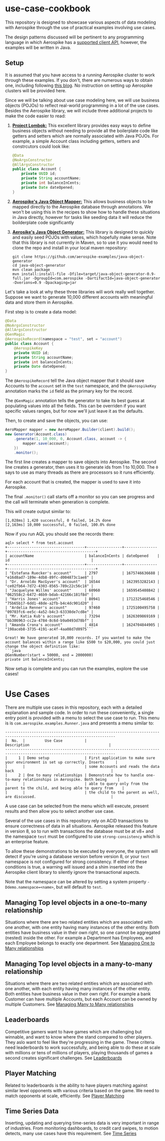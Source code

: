 # use-case-cookbook
This repository is designed to showcase various aspects of data modeling with Aerospike through the use of practical examples involving use cases. 

The design patterns discussed will be pertinent to any programming language in which Aerospike has a [supported client API](https://aerospike.com/docs/develop/client-matrix/), however, the examples will be written in Java.

## Setup
It is assumed that you have access to a running Aerospike cluster to work through these examples. If you don't, there are numerous ways to obtain one, including following [this blog](https://aerospike.com/blog/community-edition-aerolab/). No instruction on setting up Aerospike clusters will be provided here.

Since we will be talking about use case modeling here, we will use business objects (POJOs) to reflect real-world programming in a lot of the use cases. Besides the Aerospike library, we will include three additional projects to make the code easier to read:

1. [**Project Lombok:**](https://projectlombok.org/) This excellent library provides easy ways to define business objects without needing to provide all the boilerplate code like getters and setters which are normally associated with Java POJOs. For example, a simple Account class including getters, setters and constrcutors could look like:
    ```java
    @Data
    @NoArgsConstructor
    @AllArgsConstructor
    public class Account {
        private UUID id;
        private String accountName;
        private int balanceInCents;
        private Date dateOpened;
    }
    ```

2. [**Aerospike's Java Object Mapper:**](https://github.com/aerospike/java-object-mapper) This allows business objects to be mapped directly to the Aerospike database through annotations. We won't be using this in the recipes to show how to handle these situations in Java directly, however for tasks like seeding data it will reduce the boilderplate code significantly

3. [**Aerosike's Java Object Generator:**](https://github.com/aerospike-examples/java-object-generator) This library is designed to quickly and easily seed POJOs with values, which hopefully make sense. Note that this library is not currently in Maven, so to use it you would need to clone the repo and install in your local maven repository:

    ```
    git clone https://github.com/aerospike-examples/java-object-generator
    cd java-object-generator
    mvn clean package
    mvn install:install-file -Dfile=target/java-object-generator-0.9-full.jar -DgroupId=com.aerospike -DartifactId=java-object-generator -Dverions=0.9 -Dpackaging=jar
    ```

Let's take a look at why these three libraries will work really well together. Suppose we want to generate 10,000 different accounts with meaningful data and store them in Aerospike.

First step is to create a data model:
```java
@Data
@NoArgsConstructor
@AllArgsConstructor
@GenMagic
@AerospikeRecord(namespace = "test", set = "account")
public class Account {
    @AerospikeKey
    private UUID id;
    private String accountName;
    private int balanceInCents;
    private Date dateOpened;
}
```
The `@AerospikeRecord` tell the Java object mapper that it should save Accounts to the `account` set in the `test` namespace, and the `@AerospikeKey` annotation marks the `id` field as the primary key for the record.

The `@GenMagic` annotation tells the generator to take its best guess at populating values into all the fields. This can be overriden if you want specific values ranges, but for now we'll just leave it as the defaults.

Then, to create and save the objects, you can use:
```java
AeroMapper mapper = new AeroMapper.Builder(client).build();
new Generator(Account.class)
    .generate(1, 10_000, 0, Account.class, account -> {
        mapper.save(account);
    })
    .monitor();
```

The first line creates a mapper to save objects into Aerospike. The second line creates a generator, then uses it to generate ids from 1 to 10,000. The `0` says to use as many threads as there are processors so it runs efficiently. 

For each account that is created, the mapper is used to save it into Aerospike. 

The final `.monitor()` call starts off a monitor so you can see progress and the call will terminate when generation is complete.

This will create output similar to:
```
[1,028ms] 1,420 successful, 0 failed, 14.2% done 
[2,163ms] 10,000 successful, 0 failed, 100.0% done 
```

Now if you run AQL you should see the records there:
```
aql> select * from test.account
+-----------------------------------+----------------+---------------+----------------------------------------+
| accountName                       | balanceInCents | dateOpened    | id                                     |
+-----------------------------------+----------------+---------------+----------------------------------------+
| "Estefana Ruecker's account"      | 2797           | 1675746636688 | "e16d8ad7-189e-4db8-89fc-d004873c1ae8" |
| "Dr. Arnoldo MacGyver's account"  | 16544          | 1623953282143 | "ce02fb64-7d72-4303-8565-789c22c56c18" |
| "Jacquelyne Willms' account"      | 60960          | 1659545408842 | "062558c2-6472-46b9-bdab-42166c181f8d" |
| "Harris Jones' account"           | 80941          | 1712325468546 | "75b65b17-6dd1-48de-a2fb-b4c4dc901d20" |
| "Ardelia Renner's account"        | 97460          | 1725100495758 | "09703fc6-ee5c-4a52-b4c3-63330de7cd8e" |
| "Mr. Katia Kub's account"         | 73294          | 1626309869169 | "bb386963-cc2a-4784-8c6d-b9a0493d78bf" |
| "Amanda Crona's account"          | 4814           | 1624704844905 | "198aceb8-3735-4191-ac4f-4aa08d7d0975```

Great! We have generated 10,000 records. If you wanted to make the account balances within a range like $500 to $20,000, you could just change the object definition like:
```java
@GenNumber(start = 50000, end = 2000000)
private int balanceInCents;
```
Now setup is complete and you can run the examples, explore the use cases!

# Use Cases
There are multiple use cases in this repository, each with a detailed explanation and sample code. In order to run these conveniently, a single entry point is provided with a menu to select the use case to run. This menu is is `com.aerospike.examples.Runner.java` and presents a menu similar to:

```
------------------------------------------------------------------------------------------------------------------------
|  No.  |         Use Case          |                                   Description                                    |
------------------------------------------------------------------------------------------------------------------------
|     1 | Demo setup                | First application to make sure your environment is set up correctly. Inserts     |
|       |                           | some Accounts and reads the data back                                            |
|     2 | One to many relationships | Demonstrate how to handle one-to-many relationships in Aerospike. Both being     |
|       |                           | able to query only from the parent to the child, and being able to query from    |
|       |                           | the child to the parent as well, are discussed.                                  |
```
A use case can be selected from the menu which will execute, present results and then allow you to select another use case.

Several of the use cases in this repository rely on ACID transactions to ensure correctness of data in all situations. Aerospike released this feature in version 8, so to run with transactions the database must be at v8+ and the namespace `test` must be configured to use `strong-consistency` which is an enterprise feature.

To allow these demonstrations to be executed by everyone, the system will detect if you're using a database version before version 8, or your `test` namespace is not configured for strong consistency. If either of these conditions is true, a warning will issued and a shim inserted into the Aerospike client library to silently ignore the transactional aspects.

Note that the namespace can be altered by setting a system property `-Ddemo.namespace=<name>`, but will default to `test`.

## Managing Top level objects in a one-to-many relationship
Situations where there are two related entities which are associated with one another, with one entity having many instances of the other entity. Both entities have business value in their own right, so one cannot be aggregated (nested) inside the other. For example a Department has Employees, and each Employee belongs to exactly one department. See [Managing One to Many relationships](UseCases/one-to-many-relationships.md)

## Managing Top level objects in a many-to-many relationship
Situations where there are two related entities which are associated with one another, with each entity having many instances of the other entity. Both entities have business value in their own right. For example a bank Customer can have multiple Accounts, but each Account can be owned by multiple Customers. See [Managing Many to Many relationships](UseCases/many-to-many-relationships.md)

## Leaderboards
Competitive gamers want to have games which are challenging but winnable, and want to know where the stand compared to other players. They aslo want to feel like they're progressing in the game. These criteria need leaderboards to work successfully, and being able to do these at scale with millions or tens of millions of players, playing thousands of games a second creates significant challenges. See [Leaderboards](UseCases/leaderboard.md)

## Player Matching
Related to leaderboards is the ability to have players matching against similar level opponents with various criteria based on the game. We need to match opponents at scale, efficiently. See [Player Matching](UseCases/player-matching.md)

## Time Series Data
Inserting, updating and querying time-series data is very important in range of industries. From monitoring dashboards, to credit card swipes, to motion detects, many use cases have this requirement. See [Time Series](UseCases/timeseries.md)

